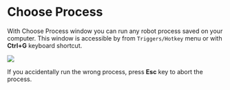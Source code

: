# Choose Process

With Choose Process window you can run any robot process saved on your computer. This window is accessible by from `Triggers/Hotkey` menu or with **Ctrl+G** keyboard shortcut.

![](/-assets/process.jpg)

If you accidentally run the wrong process, press **Esc** key to abort the process.  


